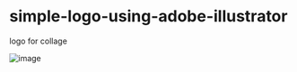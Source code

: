 # simple-logo-using-adobe-illustrator
logo for collage

![image](https://github.com/OmniaEl-Sheikh/simple-logo-using-adobe-illustrator/assets/92062597/d228a9c8-b6ad-4a41-882f-0d633ac57586)
